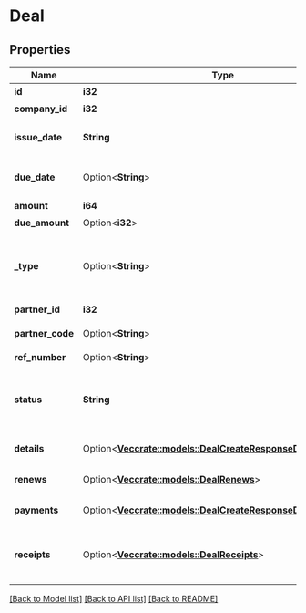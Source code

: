 # Deal

## Properties

Name | Type | Description | Notes
------------ | ------------- | ------------- | -------------
**id** | **i32** | 取引ID | 
**company_id** | **i32** | 事業所ID | 
**issue_date** | **String** | 発生日 (yyyy-mm-dd) | 
**due_date** | Option<**String**> | 支払期日 (yyyy-mm-dd) | [optional]
**amount** | **i64** | 金額 | 
**due_amount** | Option<**i32**> | 支払残額 | [optional]
**_type** | Option<**String**> | 収支区分 (収入: income, 支出: expense) | [optional]
**partner_id** | **i32** | 取引先ID | 
**partner_code** | Option<**String**> | 取引先コード | [optional]
**ref_number** | Option<**String**> | 管理番号 | [optional]
**status** | **String** | 決済状況 (未決済: unsettled, 完了: settled) | 
**details** | Option<[**Vec<crate::models::DealCreateResponseDealDetails>**](dealCreateResponse_deal_details.md)> | 取引の明細行 | [optional]
**renews** | Option<[**Vec<crate::models::DealRenews>**](deal_renews.md)> | 取引の+更新行 | [optional]
**payments** | Option<[**Vec<crate::models::DealCreateResponseDealPayments>**](dealCreateResponse_deal_payments.md)> | 取引の支払行 | [optional]
**receipts** | Option<[**Vec<crate::models::DealReceipts>**](deal_receipts.md)> | 証憑ファイル（ファイルボックスのファイル） | [optional]

[[Back to Model list]](../README.md#documentation-for-models) [[Back to API list]](../README.md#documentation-for-api-endpoints) [[Back to README]](../README.md)


